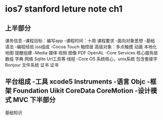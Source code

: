 ios7 stanford leture note ch1 
============
上半部分
--------
课务信息
-课程目标：编写app
-课程时间：十周
课程要求
-面向对象思想
-基础语法
-编程经验
ios组成
-Cocoa Touch
触控层
高级对象：多点触摸 动画 本地化 地图 提醒组建 
-Media
媒体
视频 图像 PDF OpenAL 
-Core Services
核心服务层
数组 字典 网络 Sqlite Url工具等 线程
-Core OS
系统核心，unix系统
包含套接字 Bonjour 文件系统 证书 证书

平台组成
-工具
xcode5 Instruments
-语言
Objc
-框架
Foundation Uikit CoreData CoreMotion
-设计模式
MVC
下半部分
--------
基础知识